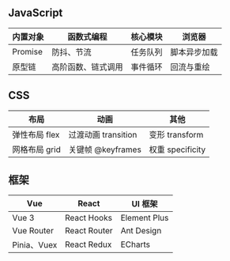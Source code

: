 ## JavaScript

| 内置对象 | 函数式编程         | 核心模块 | 浏览器       |
| -------- | ------------------ | -------- | ------------ |
| Promise  | 防抖、节流         | 任务队列 | 脚本异步加载 |
| 原型链   | 高阶函数、链式调用 | 事件循环 | 回流与重绘   |



## CSS

| 布局          | 动画                | 其他             |
| ------------- | ------------------- | ---------------- |
| 弹性布局 flex | 过渡动画 transition | 变形 transform | 
| 网格布局 grid | 关键帧 @keyframes   | 权重 specificity   |



## 框架

| Vue         | React        | UI 框架      |
| ----------- | ------------ | ------------ |
| Vue 3       | React Hooks  | Element Plus |
| Vue Router  | React Router | Ant Design   |
| Pinia、Vuex | React Redux  | ECharts      |
